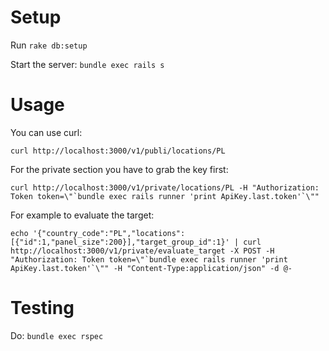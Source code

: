 # Setup

Run `rake db:setup`

Start the server: `bundle exec rails s`

# Usage


You can use curl:

```
curl http://localhost:3000/v1/publi/locations/PL
```

For the private section you have to grab the key first:

```
curl http://localhost:3000/v1/private/locations/PL -H "Authorization: Token token=\"`bundle exec rails runner 'print ApiKey.last.token'`\""
```

For example to evaluate the target:
```
echo '{"country_code":"PL","locations":[{"id":1,"panel_size":200}],"target_group_id":1}' | curl http://localhost:3000/v1/private/evaluate_target -X POST -H "Authorization: Token token=\"`bundle exec rails runner 'print ApiKey.last.token'`\"" -H "Content-Type:application/json" -d @-
```

# Testing

Do: `bundle exec rspec`

